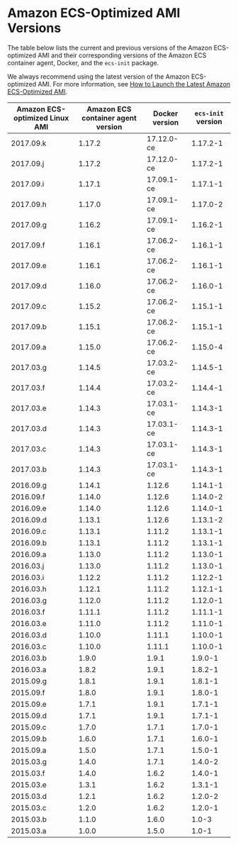 # Amazon ECS\-Optimized AMI Versions<a name="ecs-ami-versions"></a>

The table below lists the current and previous versions of the Amazon ECS\-optimized AMI and their corresponding versions of the Amazon ECS container agent, Docker, and the `ecs-init` package\.

We always recommend using the latest version of the Amazon ECS\-optimized AMI\. For more information, see [How to Launch the Latest Amazon ECS\-Optimized AMI](ecs-optimized_AMI_launch_latest.md)\.


| Amazon ECS\-optimized Linux AMI | Amazon ECS container agent version | Docker version | `ecs-init` version | 
| --- | --- | --- | --- | 
| 2017\.09\.k | 1\.17\.2 | 17\.12\.0\-ce | 1\.17\.2\-1 | 
| 2017\.09\.j | 1\.17\.2 | 17\.12\.0\-ce | 1\.17\.2\-1 | 
| 2017\.09\.i | 1\.17\.1 | 17\.09\.1\-ce | 1\.17\.1\-1 | 
| 2017\.09\.h | 1\.17\.0 | 17\.09\.1\-ce | 1\.17\.0\-2 | 
| 2017\.09\.g | 1\.16\.2 | 17\.09\.1\-ce | 1\.16\.2\-1 | 
| 2017\.09\.f | 1\.16\.1 | 17\.06\.2\-ce | 1\.16\.1\-1 | 
| 2017\.09\.e | 1\.16\.1 | 17\.06\.2\-ce | 1\.16\.1\-1 | 
| 2017\.09\.d | 1\.16\.0 | 17\.06\.2\-ce | 1\.16\.0\-1 | 
| 2017\.09\.c | 1\.15\.2 | 17\.06\.2\-ce | 1\.15\.1\-1 | 
| 2017\.09\.b | 1\.15\.1 | 17\.06\.2\-ce | 1\.15\.1\-1 | 
| 2017\.09\.a | 1\.15\.0 | 17\.06\.2\-ce | 1\.15\.0\-4 | 
| 2017\.03\.g | 1\.14\.5 | 17\.03\.2\-ce | 1\.14\.5\-1 | 
| 2017\.03\.f | 1\.14\.4 | 17\.03\.2\-ce | 1\.14\.4\-1 | 
| 2017\.03\.e | 1\.14\.3 | 17\.03\.1\-ce | 1\.14\.3\-1 | 
| 2017\.03\.d | 1\.14\.3 | 17\.03\.1\-ce | 1\.14\.3\-1 | 
| 2017\.03\.c | 1\.14\.3 | 17\.03\.1\-ce | 1\.14\.3\-1 | 
| 2017\.03\.b | 1\.14\.3 | 17\.03\.1\-ce | 1\.14\.3\-1 | 
| 2016\.09\.g | 1\.14\.1 | 1\.12\.6 | 1\.14\.1\-1 | 
| 2016\.09\.f | 1\.14\.0 | 1\.12\.6 | 1\.14\.0\-2 | 
| 2016\.09\.e | 1\.14\.0 | 1\.12\.6 | 1\.14\.0\-1 | 
| 2016\.09\.d | 1\.13\.1 | 1\.12\.6 | 1\.13\.1\-2 | 
| 2016\.09\.c | 1\.13\.1 | 1\.11\.2 | 1\.13\.1\-1 | 
| 2016\.09\.b | 1\.13\.1 | 1\.11\.2 | 1\.13\.1\-1 | 
| 2016\.09\.a | 1\.13\.0 | 1\.11\.2 | 1\.13\.0\-1 | 
| 2016\.03\.j | 1\.13\.0 | 1\.11\.2 | 1\.13\.0\-1 | 
| 2016\.03\.i | 1\.12\.2 | 1\.11\.2 | 1\.12\.2\-1 | 
| 2016\.03\.h | 1\.12\.1 | 1\.11\.2 | 1\.12\.1\-1 | 
| 2016\.03\.g | 1\.12\.0 | 1\.11\.2 | 1\.12\.0\-1 | 
| 2016\.03\.f | 1\.11\.1 | 1\.11\.2 | 1\.11\.1\-1 | 
| 2016\.03\.e | 1\.11\.0 | 1\.11\.2 | 1\.11\.0\-1 | 
| 2016\.03\.d | 1\.10\.0 | 1\.11\.1 | 1\.10\.0\-1 | 
| 2016\.03\.c | 1\.10\.0 | 1\.11\.1 | 1\.10\.0\-1 | 
| 2016\.03\.b | 1\.9\.0 | 1\.9\.1 | 1\.9\.0\-1 | 
| 2016\.03\.a | 1\.8\.2 | 1\.9\.1 | 1\.8\.2\-1 | 
| 2015\.09\.g | 1\.8\.1 | 1\.9\.1 | 1\.8\.1\-1 | 
| 2015\.09\.f | 1\.8\.0 | 1\.9\.1 | 1\.8\.0\-1 | 
| 2015\.09\.e | 1\.7\.1 | 1\.9\.1 | 1\.7\.1\-1 | 
| 2015\.09\.d | 1\.7\.1 | 1\.9\.1 | 1\.7\.1\-1 | 
| 2015\.09\.c | 1\.7\.0 | 1\.7\.1 | 1\.7\.0\-1 | 
| 2015\.09\.b | 1\.6\.0 | 1\.7\.1 | 1\.6\.0\-1 | 
| 2015\.09\.a | 1\.5\.0 | 1\.7\.1 | 1\.5\.0\-1 | 
| 2015\.03\.g | 1\.4\.0 | 1\.7\.1 | 1\.4\.0\-2 | 
| 2015\.03\.f | 1\.4\.0 | 1\.6\.2 | 1\.4\.0\-1 | 
| 2015\.03\.e | 1\.3\.1  | 1\.6\.2 | 1\.3\.1\-1 | 
| 2015\.03\.d | 1\.2\.1  | 1\.6\.2 | 1\.2\.0\-2 | 
| 2015\.03\.c | 1\.2\.0  | 1\.6\.2 | 1\.2\.0\-1 | 
| 2015\.03\.b | 1\.1\.0 | 1\.6\.0 | 1\.0\-3 | 
| 2015\.03\.a | 1\.0\.0 | 1\.5\.0 | 1\.0\-1 | 